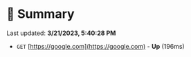 # 📖 Summary
Last updated: **3/21/2023, 5:40:28 PM**

- `GET` [https://google.com](https://google.com) - **Up** (196ms)
